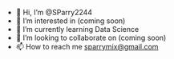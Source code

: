 - 👋 Hi, I’m @SParry2244
- 👀 I’m interested in (coming soon)
- 🌱 I’m currently learning Data Science
- 💞️ I’m looking to collaborate on (coming soon)
- 📫 How to reach me sparrymix@gmail.com

<!---
SParry2244/SParry2244 is a ✨ special ✨ repository because its `README.md` (this file) appears on your GitHub profile.
You can click the Preview link to take a look at your changes.
--->
